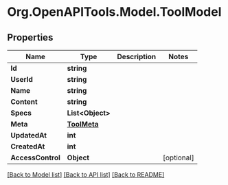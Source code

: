 # Org.OpenAPITools.Model.ToolModel

## Properties

Name | Type | Description | Notes
------------ | ------------- | ------------- | -------------
**Id** | **string** |  | 
**UserId** | **string** |  | 
**Name** | **string** |  | 
**Content** | **string** |  | 
**Specs** | **List&lt;Object&gt;** |  | 
**Meta** | [**ToolMeta**](ToolMeta.md) |  | 
**UpdatedAt** | **int** |  | 
**CreatedAt** | **int** |  | 
**AccessControl** | **Object** |  | [optional] 

[[Back to Model list]](../../README.md#documentation-for-models) [[Back to API list]](../../README.md#documentation-for-api-endpoints) [[Back to README]](../../README.md)

